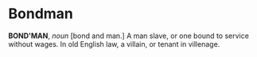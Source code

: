 # Bondman

**BOND'MAN**, _noun_ \[bond and man.\] A man slave, or one bound to service without wages. In old English law, a villain, or tenant in villenage.